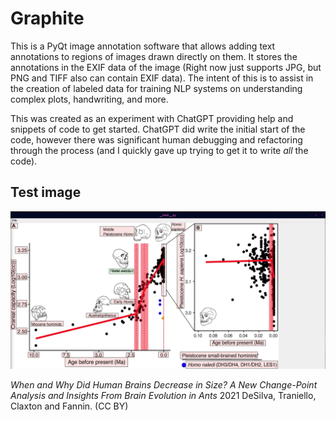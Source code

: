 # Graphite

This is a PyQt image annotation software that allows adding text annotations to regions of images drawn directly on them. It stores the annotations in the EXIF data of the image (Right now just supports JPG, but PNG and TIFF also can contain EXIF data). The intent of this is to assist in the creation of labeled data for training NLP systems on understanding complex plots, handwriting, and more.

This was created as an experiment with ChatGPT providing help and snippets of code to get started. ChatGPT did write the initial start of the code, however there was significant human debugging and refactoring through the process (and I quickly gave up trying to get it to write *all* the code).

## Test image

![](https://github.com/kraemahz/graphite/blob/main/demo.gif)

*When and Why Did Human Brains Decrease in Size? A New Change-Point Analysis and Insights From Brain Evolution in Ants*
2021 DeSilva, Traniello, Claxton and Fannin. (CC BY)
